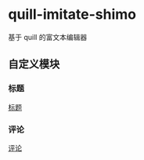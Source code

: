 # quill-imitate-shimo
基于 quill 的富文本编辑器

## 自定义模块

### 标题

[标题](https://github.com/shenmaxg/quill-imitate-shimo/blob/main/gif/header.gif)

### 评论

[评论](https://github.com/shenmaxg/quill-imitate-shimo/blob/main/gif/comment.gif)